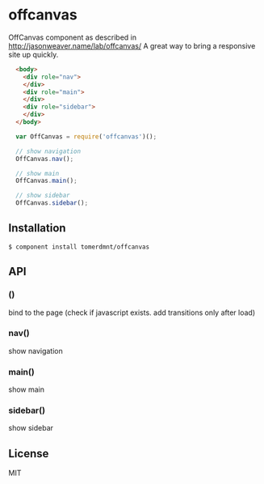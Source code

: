 
# offcanvas

  OffCanvas component as described in http://jasonweaver.name/lab/offcanvas/
  A great way to bring a responsive site up quickly.

  ```html
    <body>
      <div role="nav">
      </div>
      <div role="main">
      </div>
      <div role="sidebar">
      </div>
    </body>
  ```

  ```js
    var OffCanvas = require('offcanvas')();

    // show navigation
    OffCanvas.nav();

    // show main
    OffCanvas.main();

    // show sidebar
    OffCanvas.sidebar();
  ```
## Installation

    $ component install tomerdmnt/offcanvas

## API

### ()
bind to the page (check if javascript exists. add transitions only after load)

### nav()
show navigation

### main()
show main

### sidebar()
show sidebar

## License

  MIT
